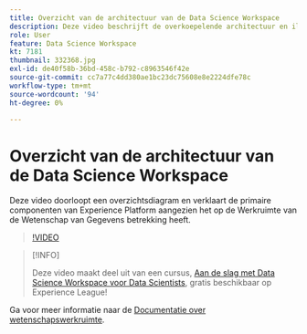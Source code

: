 ```yaml
---
title: Overzicht van de architectuur van de Data Science Workspace
description: Deze video beschrijft de overkoepelende architectuur en illustreert de primaire componenten van de Werkruimte van de Wetenschap van Gegevens in Adobe Experience Platform.
role: User
feature: Data Science Workspace
kt: 7181
thumbnail: 332368.jpg
exl-id: de40f58b-36bd-458c-b792-c8963546f42e
source-git-commit: cc7a77c4dd380ae1bc23dc75608e8e2224dfe78c
workflow-type: tm+mt
source-wordcount: '94'
ht-degree: 0%

---
```


# Overzicht van de architectuur van de Data Science Workspace

Deze video doorloopt een overzichtsdiagram en verklaart de primaire componenten van Experience Platform aangezien het op de Werkruimte van de Wetenschap van Gegevens betrekking heeft.

>[!VIDEO](https://video.tv.adobe.com/v/332368)

>[!INFO]
>
> Deze video maakt deel uit van een cursus, [Aan de slag met Data Science Workspace voor Data Scientists](https://experienceleague.adobe.com/?recommended=ExperiencePlatform-U-1-2021.1.dsw), gratis beschikbaar op Experience League!

Ga voor meer informatie naar de [Documentatie over wetenschapswerkruimte](https://experienceleague.adobe.com/docs/experience-platform/data-science-workspace/home.html).
